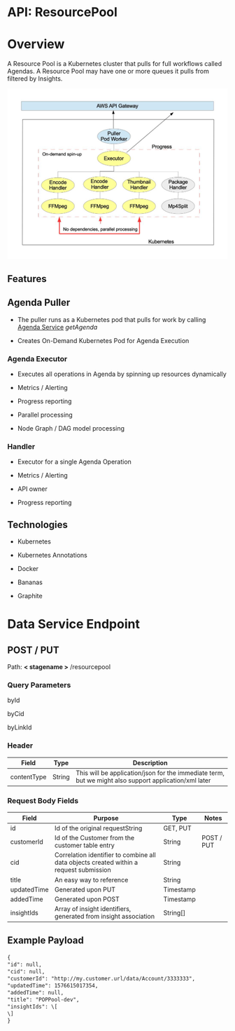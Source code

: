 API: ResourcePool
==========================

Overview
========

A Resource Pool is a Kubernetes cluster that pulls for full workflows called Agendas. A Resource Pool may have one or more queues it pulls from filtered by Insights.

![images/download/attachments/226435076/Fission-ResourcePool-2.jpg](images/download/attachments/226435076/Fission-ResourcePool-2.jpg)

Features
--------

Agenda Puller
-------------

*   The puller runs as a Kubernetes pod that pulls for work by calling [Agenda Service](AgendaServiceAPI) _getAgenda_

*   Creates On-Demand Kubernetes Pod for Agenda Execution


### Agenda Executor

*   Executes all operations in Agenda by spinning up resources dynamically

*   Metrics / Alerting

*   Progress reporting

*   Parallel processing

*   Node Graph / DAG model processing


### Handler

*   Executor for a single Agenda Operation

*   Metrics / Alerting

*   API owner

*   Progress reporting


Technologies
------------

*   Kubernetes

*   Kubernetes Annotations

*   Docker

*   Bananas

*   Graphite


Data Service Endpoint
=====================

POST / PUT
----------

Path: **< stagename >** /resourcepool


### Query Parameters

byId

byCid

byLinkId

### Header

|Field|Type|Description|
|-----|----|-----------|
|contentType|String|This will be application/json for the immediate term, but we might also support application/xml later|


### Request Body Fields
|Field|Purpose|Type|Notes|
|-----|----|-----------|----|
|id|Id of the original requestString|GET, PUT|
|customerId|Id of the Customer from the customer table entry|String|POST / PUT
|cid|Correlation identifier to combine all data objects created within a request submission|String
|title|An easy way to reference|String
|updatedTime|Generated upon PUT|Timestamp
|addedTime|Generated upon POST|Timestamp
|insightIds|Array of insight identifiers, generated from insight association|String\[\]

Example Payload
---------------
```
{  
"id": null,  
"cid": null,  
"customerId": "http://my.customer.url/data/Account/3333333",  
"updatedTime": 1576615017354,  
"addedTime": null,  
"title": "POPPool-dev",  
"insightIds": \[  
\]  
}
```
